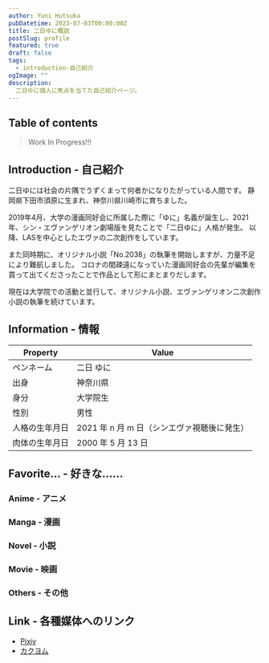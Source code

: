 ```yaml
---
author: Yuni Hutsuka
pubDatetime: 2023-07-03T00:00:00Z
title: 二日ゆに概説
postSlug: profile
featured: true
draft: false
tags:
  - introduction-自己紹介
ogImage: ""
description:
  二日ゆに個人に焦点を当てた自己紹介ページ。
---
```


## Table of contents

> Work In Progress!!!

## Introduction - 自己紹介

二日ゆには社会の片隅でうずくまって何者かになりたがっている人間です。
静岡県下田市須原に生まれ、神奈川県川崎市に育ちました。

2019年4月、大学の漫画同好会に所属した際に「ゆに」名義が誕生し、2021年、シン・エヴァンゲリオン劇場版を見たことで「二日ゆに」人格が発生。
以降、LASを中心としたエヴァの二次創作をしています。

また同時期に、オリジナル小説「No.2038」の執筆を開始しますが、力量不足により難航しました。
コロナの間疎遠になっていた漫画同好会の先輩が編集を買って出てくださったことで作品として形にまとまりだします。

現在は大学院での活動と並行して、オリジナル小説、エヴァンゲリオン二次創作小説の執筆を続けています。

## Information - 情報

| Property | Value |
| --- | --- |
| ペンネーム | 二日 ゆに |
| 出身 | 神奈川県 |
| 身分 | 大学院生 |
| 性別 | 男性 |
| 人格の生年月日 | 2021 年 n 月 m 日（シンエヴァ視聴後に発生） |
| 肉体の生年月日 | 2000 年 5 月 13 日 |

## Favorite... - 好きな……

### Anime - アニメ


### Manga - 漫画


### Novel - 小説


### Movie - 映画


### Others - その他

## Link - 各種媒体へのリンク

- [Pixiv](https://www.pixiv.net/users/20509498)
- [カクヨム](https://kakuyomu.jp/users/yuni_hutsuka)
